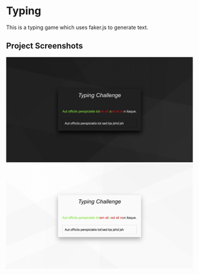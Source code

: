 # Typing

This is a typing game which uses faker.js to generate text.

## Project Screenshots

![screenshot](ScreenshotDark.png)
![screenshot](ScreenshotLight.png)
